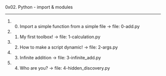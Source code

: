 0x02. Python - import & modules
_______________________________________________________________________

1. 0. Import a simple function from a simple file -> file: 0-add.py
2. 1. My first toolbox! -> file: 1-calculation.py
3. 2. How to make a script dynamic! -> file: 2-args.py
4. 3. Infinite addition -> file: 3-infinite_add.py
5. 4. Who are you? -> file: 4-hidden_discovery.py
